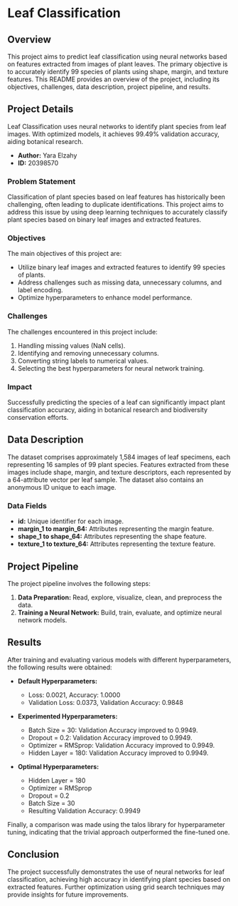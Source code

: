 # Leaf Classification

## Overview

This project aims to predict leaf classification using neural networks based on features extracted from images of plant leaves. The primary objective is to accurately identify 99 species of plants using shape, margin, and texture features. This README provides an overview of the project, including its objectives, challenges, data description, project pipeline, and results.

## Project Details

Leaf Classification uses neural networks to identify plant species from leaf images. With optimized models, it achieves 99.49% validation accuracy, aiding botanical research.

- **Author:** Yara Elzahy
- **ID:** 20398570

### Problem Statement

Classification of plant species based on leaf features has historically been challenging, often leading to duplicate identifications. This project aims to address this issue by using deep learning techniques to accurately classify plant species based on binary leaf images and extracted features.

### Objectives

The main objectives of this project are:
- Utilize binary leaf images and extracted features to identify 99 species of plants.
- Address challenges such as missing data, unnecessary columns, and label encoding.
- Optimize hyperparameters to enhance model performance.

### Challenges

The challenges encountered in this project include:
1. Handling missing values (NaN cells).
2. Identifying and removing unnecessary columns.
3. Converting string labels to numerical values.
4. Selecting the best hyperparameters for neural network training.

### Impact

Successfully predicting the species of a leaf can significantly impact plant classification accuracy, aiding in botanical research and biodiversity conservation efforts.

## Data Description

The dataset comprises approximately 1,584 images of leaf specimens, each representing 16 samples of 99 plant species. Features extracted from these images include shape, margin, and texture descriptors, each represented by a 64-attribute vector per leaf sample. The dataset also contains an anonymous ID unique to each image.

### Data Fields

- **id:** Unique identifier for each image.
- **margin_1 to margin_64:** Attributes representing the margin feature.
- **shape_1 to shape_64:** Attributes representing the shape feature.
- **texture_1 to texture_64:** Attributes representing the texture feature.

## Project Pipeline

The project pipeline involves the following steps:

1. **Data Preparation:** Read, explore, visualize, clean, and preprocess the data.
2. **Training a Neural Network:** Build, train, evaluate, and optimize neural network models.

## Results

After training and evaluating various models with different hyperparameters, the following results were obtained:

- **Default Hyperparameters:**
  - Loss: 0.0021, Accuracy: 1.0000
  - Validation Loss: 0.0373, Validation Accuracy: 0.9848

- **Experimented Hyperparameters:**
  - Batch Size = 30: Validation Accuracy improved to 0.9949.
  - Dropout = 0.2: Validation Accuracy improved to 0.9949.
  - Optimizer = RMSprop: Validation Accuracy improved to 0.9949.
  - Hidden Layer = 180: Validation Accuracy improved to 0.9949.

- **Optimal Hyperparameters:**
  - Hidden Layer = 180
  - Optimizer = RMSprop
  - Dropout = 0.2
  - Batch Size = 30
  - Resulting Validation Accuracy: 0.9949

Finally, a comparison was made using the talos library for hyperparameter tuning, indicating that the trivial approach outperformed the fine-tuned one.

## Conclusion

The project successfully demonstrates the use of neural networks for leaf classification, achieving high accuracy in identifying plant species based on extracted features. Further optimization using grid search techniques may provide insights for future improvements.
